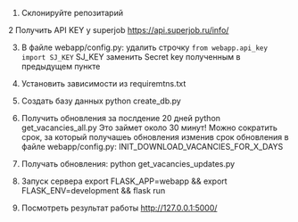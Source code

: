 1. Склонируйте репозитарий

2 Получить API KEY у superjob
https://api.superjob.ru/info/

3. В файле webapp/config.py:
удалить строчку ```from webapp.api_key import SJ_KEY```
SJ_KEY заменить Secret key полученным в предыдущем пункте

4. Установить зависимости из requiremtns.txt

5. Создать базу данных
python create_db.py

6. Получить обновления за послдение 20 дней
python get_vacancies_all.py
Это займет около 30 минут! Можно сократить срок, за который получашеь обновления изменив срок обновления в файле webapp/config.py:
INIT_DOWNLOAD_VACANCIES_FOR_X_DAYS

7. Получать обновления:
python get_vacancies_updates.py

8. Запуск сервера
export FLASK_APP=webapp && export FLASK_ENV=development && flask run

9. Посмотреть результат работы
http://127.0.0.1:5000/